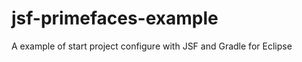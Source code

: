 jsf-primefaces-example
======================

A example of start project configure with JSF and Gradle for Eclipse
